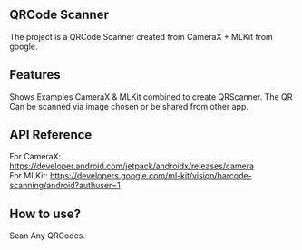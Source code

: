 ## QRCode Scanner
The project is a QRCode Scanner created from CameraX + MLKit from google. 

## Features
Shows Examples CameraX & MLKit combined to create QRScanner. 
The QR Can be scanned via image chosen or be shared from other app.

## API Reference
For CameraX: https://developer.android.com/jetpack/androidx/releases/camera  
For MLKit: https://developers.google.com/ml-kit/vision/barcode-scanning/android?authuser=1 

## How to use?
Scan Any QRCodes.
